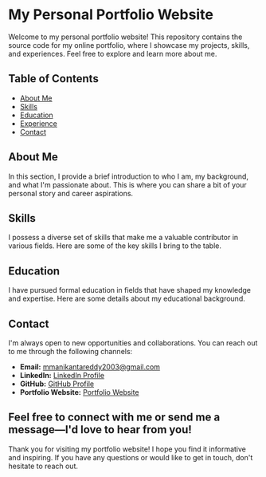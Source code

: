 # My Personal Portfolio Website

Welcome to my personal portfolio website! This repository contains the source code for my online portfolio, where I showcase my projects, skills, and experiences. Feel free to explore and learn more about me.

## Table of Contents
- [About Me](#about-me)
- [Skills](#skills)
- [Education](#education)
- [Experience](#experience)
- [Contact](#contact)

## About Me
In this section, I provide a brief introduction to who I am, my background, and what I'm passionate about. This is where you can share a bit of your personal story and career aspirations.

## Skills
I possess a diverse set of skills that make me a valuable contributor in various fields. Here are some of the key skills I bring to the table.

## Education
I have pursued formal education in fields that have shaped my knowledge and expertise. Here are some details about my educational background.

## Contact
I'm always open to new opportunities and collaborations. You can reach out to me through the following channels:

- **Email:** mmanikantareddy2003@gmail.com
- **LinkedIn:** [LinkedIn Profile](https://www.linkedin.com/in/manikanta-reddy-m-b6809724b/)
- **GitHub:** [GitHub Profile](https://github.com/ManikantaReddy-13)
- **Portfolio Website:** [Portfolio Website](https://manikantareddy-13.github.io/PortfolioWeb/)

Feel free to connect with me or send me a message—I'd love to hear from you!
---

Thank you for visiting my portfolio website! I hope you find it informative and inspiring. If you have any questions or would like to get in touch, don't hesitate to reach out.

